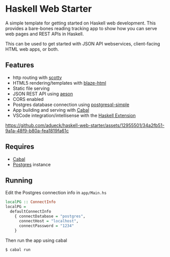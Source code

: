 # Haskell Web Starter

A simple template for getting started on Haskell web development. This provides a bare-bones reading tracking app to show how you can serve web pages and REST APIs in Haskell.

This can be used to get started with JSON API webservices, client-facing HTML web apps, or both.

## Features

- http routing with [scotty](https://hackage.haskell.org/package/scotty)
- HTML5 rendering/templates with [blaze-html](https://hackage.haskell.org/package/blaze-html)
- Static file serving
- JSON REST API using [aeson](https://hackage.haskell.org/package/aeson)
- CORS enabled
- Postgres database connection using [postgresql-simple](https://hackage.haskell.org/package/postgresql-simple)
- App building and serving with [Cabal](https://hackage.haskell.org/package/Cabal)
- VSCode integration/intellisense with the [Haskell Extension](https://marketplace.visualstudio.com/items?itemName=haskell.haskell)

https://github.com/adueck/haskell-web-starter/assets/12955501/34a2fb51-9a1a-48f9-b80a-fea1819fa61c

## Requires

- [Cabal](https://hackage.haskell.org/package/Cabal)
- [Postgres](https://www.postgresql.org/) instance

## Running

Edit the Postgres connection info in `app/Main.hs`

```hs
localPG :: ConnectInfo
localPG =
  defaultConnectInfo
    { connectDatabase = "postgres",
      connectHost = "localhost",
      connectPassword = "1234"
    }
```

Then run the app using cabal

```bash
$ cabal run
```

